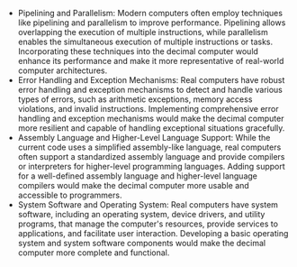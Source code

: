 - Pipelining and Parallelism: Modern computers often employ techniques like pipelining and parallelism to improve performance. Pipelining allows overlapping the execution of multiple instructions, while parallelism enables the simultaneous execution of multiple instructions or tasks. Incorporating these techniques into the decimal computer would enhance its performance and make it more representative of real-world computer architectures.
- Error Handling and Exception Mechanisms: Real computers have robust error handling and exception mechanisms to detect and handle various types of errors, such as arithmetic exceptions, memory access violations, and invalid instructions. Implementing comprehensive error handling and exception mechanisms would make the decimal computer more resilient and capable of handling exceptional situations gracefully.
- Assembly Language and Higher-Level Language Support: While the current code uses a simplified assembly-like language, real computers often support a standardized assembly language and provide compilers or interpreters for higher-level programming languages. Adding support for a well-defined assembly language and higher-level language compilers would make the decimal computer more usable and accessible to programmers.
- System Software and Operating System: Real computers have system software, including an operating system, device drivers, and utility programs, that manage the computer's resources, provide services to applications, and facilitate user interaction. Developing a basic operating system and system software components would make the decimal computer more complete and functional.
